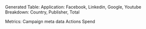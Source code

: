 Generated Table: 
Application: Facebook, Linkedin, Google, Youtube
Breakdown: Country, Publisher, Total

Metrics: 
Campaign meta data
Actions
Spend
